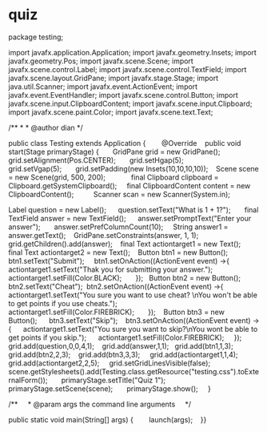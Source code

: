 # quiz

package testing;

import javafx.application.Application;
import javafx.geometry.Insets;
import javafx.geometry.Pos;
import javafx.scene.Scene;
import javafx.scene.control.Label;
import javafx.scene.control.TextField;
import javafx.scene.layout.GridPane;
import javafx.stage.Stage;
import java.util.Scanner;
import javafx.event.ActionEvent;
import javafx.event.EventHandler;
import javafx.scene.control.Button;
import javafx.scene.input.ClipboardContent;
import javafx.scene.input.Clipboard;
import javafx.scene.paint.Color;
import javafx.scene.text.Text;

/** * * @author dian */

public class Testing extends Application 
{        
@Override    
public void start(Stage primaryStage) {       
GridPane grid = new GridPane();      
grid.setAlignment(Pos.CENTER);       
grid.setHgap(5);       
grid.setVgap(5);       
grid.setPadding(new Insets(10,10,10,10));   
Scene scene = new Scene(grid, 500, 200);            
final Clipboard clipboard = Clipboard.getSystemClipboard();    
final ClipboardContent content = new ClipboardContent();         
Scanner scan = new Scanner(System.in);     

Label question = new Label();     
question.setText("What is 1 + 1?");       
final TextField answer = new TextField();     
answer.setPromptText("Enter your answer");      
answer.setPrefColumnCount(10);    
String answer1 = answer.getText();   
GridPane.setConstraints(answer, 1, 1);   
grid.getChildren().add(answer);   
final Text actiontarget1 = new Text();   
final Text actiontarget2 = new Text();   
Button btn1 = new Button();    
btn1.setText("Submit");    
btn1.setOnAction((ActionEvent event) ->{ 
actiontarget1.setText("Thak you for submitting your answer.");     
actiontarget1.setFill(Color.BLACK);       });  
Button btn2 = new Button();   
btn2.setText("Cheat"); 
btn2.setOnAction((ActionEvent event) ->{   
actiontarget1.setText("You sure you want to use cheat? \nYou won't be able to get points if you use cheats.");    
actiontarget1.setFill(Color.FIREBRICK);       
});   
Button btn3 = new Button();     
btn3.setText("Skip");   
btn3.setOnAction((ActionEvent event) ->{     
actiontarget1.setText("You sure you want to skip?\nYou wont be able to get points if you skip.");     
actiontarget1.setFill(Color.FIREBRICK);    
});   
grid.add(question,0,0,4,1);   
grid.add(answer,1,1);  
grid.add(btn1,1,3);    
grid.add(btn2,2,3);   
grid.add(btn3,3,3);    
grid.add(actiontarget1,1,4);    
grid.add(actiontarget2,2,5);    
grid.setGridLinesVisible(false);   
scene.getStylesheets().add(Testing.class.getResource("testing.css").toExternalForm());       
primaryStage.setTitle("Quiz 1");   
primaryStage.setScene(scene);      
primaryStage.show();     
}    




/**     * @param args the command line arguments     */  

public static void main(String[] args) {        launch(args);    
}}
